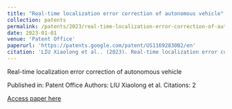 ```yaml
---
title: "Real-time localization error correction of autonomous vehicle"
collection: patents
permalink: /patents/2023/real-time-localization-error-correction-of-autonom
date: 2023-01-01
venue: 'Patent Office'
paperurl: 'https://patents.google.com/patent/US11692830B2/en'
citation: 'LIU Xiaolong et al.. (2023). Real-time localization error correction of autonomous vehicle. Patent Office.'
---
```


Real-time localization error correction of autonomous vehicle

Published in: Patent Office
Authors: LIU Xiaolong et al.
Citations: 2

[Access paper here](https://patents.google.com/patent/US11692830B2/en)
